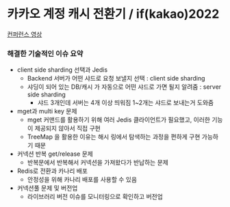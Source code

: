 # 카카오 계정 캐시 전환기 / if(kakao)2022

[컨퍼런스 영상](https://youtu.be/ssSbfF8Otgc?si=WxKcLaBOMrZ_Gsoh)

### 해결한 기술적인 이슈 요약

* client side sharding 선택과 Jedis
  * Backend 서버가 어떤 샤드로 요청 보낼지 선택 : client side sharding
  * 샤딩이 되어 있는 DB/캐시 가 자동으로 어떤 샤드로 가면 될지 알려줌 : server side sharding
    * 샤드 3개인데 서버는 4개 이상 띄워짐 1\~2개는 샤드로 보내는거 도와줌
* mget과 multi key 문제
  * mget 커맨드를 활용하기 위해 여러 Jedis 클라이언트가 필요했고, 이러한 기능이 제공되지 않아서 직접 구현
  * TreeMap 을 활용한 이유는 해시 링에서 탐색하는 과정을 편하게 구현 가능하기 때문
* 커넥션 반복 get/release 문제
  * 반복문에서 반복해서 커넥션을 가져왔다가 반납하는 문제
* Redis로 전환과 카나리 배포
  * 안정성을 위해 카나리 배포를 사용할 수 있음
* 커넥션풀 문제 및 버전업
  * 라이브러리 버전 이슈를 모니터링으로 확인하고 버전업
